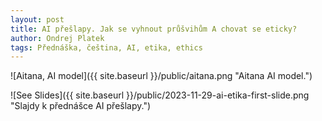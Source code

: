 ```yaml
---
layout: post
title: AI přešlapy. Jak se vyhnout průšvihům A chovat se eticky?
author: Ondrej Platek
tags: Přednáška, čeština, AI, etika, ethics 
---
```




![Aitana, AI model]({{ site.baseurl }}/public/aitana.png "Aitana AI model.")

![See Slides]({{ site.baseurl }}/public/2023-11-29-ai-etika-first-slide.png "Slajdy k přednášce AI přešlapy.")

